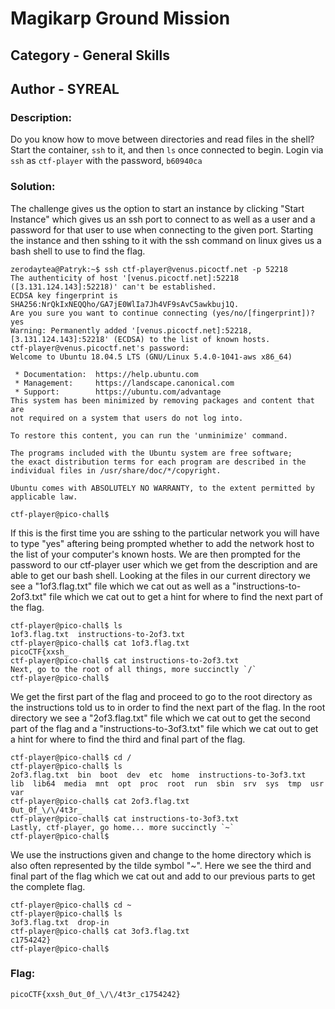 # Magikarp Ground Mission
## Category - General Skills
## Author - SYREAL

### Description: 
Do you know how to move between directories and read files in the shell? Start the container, `ssh` to it, and then `ls` once connected to begin. 
Login via `ssh` as `ctf-player` with the password, `b60940ca`

### Solution:
The challenge gives us the option to start an instance by clicking "Start Instance" which gives us an ssh port to connect to as well as a user and a password for that user to use
when connecting to the given port. Starting the instance and then sshing to it with the ssh command on linux gives us a bash shell to use to find the flag.

```
zerodaytea@Patryk:~$ ssh ctf-player@venus.picoctf.net -p 52218
The authenticity of host '[venus.picoctf.net]:52218 ([3.131.124.143]:52218)' can't be established.
ECDSA key fingerprint is SHA256:NrQkIxNEQQho/GA7jE0WlIa7Jh4VF9sAvC5awkbuj1Q.
Are you sure you want to continue connecting (yes/no/[fingerprint])? yes
Warning: Permanently added '[venus.picoctf.net]:52218,[3.131.124.143]:52218' (ECDSA) to the list of known hosts.
ctf-player@venus.picoctf.net's password:
Welcome to Ubuntu 18.04.5 LTS (GNU/Linux 5.4.0-1041-aws x86_64)

 * Documentation:  https://help.ubuntu.com
 * Management:     https://landscape.canonical.com
 * Support:        https://ubuntu.com/advantage
This system has been minimized by removing packages and content that are
not required on a system that users do not log into.

To restore this content, you can run the 'unminimize' command.

The programs included with the Ubuntu system are free software;
the exact distribution terms for each program are described in the
individual files in /usr/share/doc/*/copyright.

Ubuntu comes with ABSOLUTELY NO WARRANTY, to the extent permitted by
applicable law.

ctf-player@pico-chall$
```
If this is the first time you are sshing to the particular network you will have to type "yes" aftering being prompted whether to add the network host to the list of your 
computer's known hosts. We are then prompted for the password to our ctf-player user which we get from the description and are able to get our bash shell. Looking at the files
in our current directory we see a "1of3.flag.txt" file which we cat out as well as a "instructions-to-2of3.txt" file which we cat out to get a hint for where to find the next
part of the flag.
```
ctf-player@pico-chall$ ls
1of3.flag.txt  instructions-to-2of3.txt
ctf-player@pico-chall$ cat 1of3.flag.txt
picoCTF{xxsh_
ctf-player@pico-chall$ cat instructions-to-2of3.txt
Next, go to the root of all things, more succinctly `/`
ctf-player@pico-chall$
```
We get the first part of the flag and proceed to go to the root directory as the instructions told us to in order to find the next part of the flag. In the root directory we see
a "2of3.flag.txt" file which we cat out to get the second part of the flag and a "instructions-to-3of3.txt" file which we cat out to get a hint for where to find the third and
final part of the flag.
```
ctf-player@pico-chall$ cd /
ctf-player@pico-chall$ ls
2of3.flag.txt  bin  boot  dev  etc  home  instructions-to-3of3.txt  lib  lib64  media  mnt  opt  proc  root  run  sbin  srv  sys  tmp  usr  var
ctf-player@pico-chall$ cat 2of3.flag.txt
0ut_0f_\/\/4t3r_
ctf-player@pico-chall$ cat instructions-to-3of3.txt
Lastly, ctf-player, go home... more succinctly `~`
ctf-player@pico-chall$
```
We use the instructions given and change to the home directory which is also often represented by the tilde symbol "~". Here we see the third and final part of the flag which 
we cat out and add to our previous parts to get the complete flag.
```
ctf-player@pico-chall$ cd ~
ctf-player@pico-chall$ ls
3of3.flag.txt  drop-in
ctf-player@pico-chall$ cat 3of3.flag.txt
c1754242}
ctf-player@pico-chall$
```

### Flag:
```
picoCTF{xxsh_0ut_0f_\/\/4t3r_c1754242}
```

